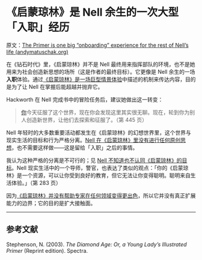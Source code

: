 # 《启蒙琼林》是 Nell 余生的一次大型「入职」经历

原文：[The Primer is one big “onboarding” experience for the rest of Nell’s life (andymatuschak.org)](https://notes.andymatuschak.org/zQns3rccKB1grnjrDjgd6Vs)

在《钻石时代》里，《启蒙琼林》并不是 Nell 最终用来指挥部队的环境，也不是她用来为社会创造新思想的场所（这是作者的最终目标）。它更像是 Nell 余生的一场**入职**体验。通过[《启蒙琼林》是一场巨型情景体验](https://notes.andymatuschak.org/zY9FkPizEf7uncVi5NdWyMc)中描述的机制来传达内容，目的是为了让 Nell 在掌握后能超越并抛弃它。

Hackworth 在 Nell 完成书中的冒险任务后，建议她做出这一转变：

> [你](https://notes.andymatuschak.org/zQns3rccKB1grnjrDjgd6Vs)今天征服了这个世界，现在你会发现这里其实很无聊。现在，轮到你为别人创造新世界，让他们去探索和征服了。（第 445 页）

Nell 年轻时的大多数重要活动都发生在《启蒙琼林》的幻想世界里，这个世界与现实生活的目标和行为严格分离。[Nell 在《启蒙琼林》里没有进行任何原创思想](https://notes.andymatuschak.org/zYFqtXyVzE51jBqjRi2jTuE)，也不需要这样做——这是留给「入职」之后的事情。

我认为这种严格的分离是不可行的；见 [Nell 不知道也不认同《启蒙琼林》的目标](https://notes.andymatuschak.org/zP7aGQd3QJCntSPaEh2Swxg)。Nell 现实生活中的一个导师，警官，也表达了类似的观点：「你的《启蒙琼林》是一个资源，可以让你受到良好的教育，但它无法让你变得聪明。聪明来自生活体验。」（第 283 页）

因为[《启蒙琼林》并没有帮助专家在任何领域变得更出色](https://notes.andymatuschak.org/zEziFE7j2q9sn3gwJQKoGQM)，所以它并没有真正扩展能力的边界；它的目的是扩大接触面。

------

## 参考文献

Stephenson, N. (2003). *The Diamond Age: Or, a Young Lady’s Illustrated Primer* (Reprint edition). Spectra.